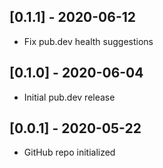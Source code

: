 ## [0.1.1] - 2020-06-12
* Fix pub.dev health suggestions

## [0.1.0] - 2020-06-04 
* Initial pub.dev release

## [0.0.1] - 2020-05-22 
* GitHub repo initialized
